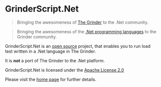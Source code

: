 GrinderScript.Net
=================

>Bringing the awesomeness of [The Grinder](http://grinder.sourceforge.net "The Grinder, a Java Load Testing Framework") to the .Net community.

>Bringing the awesomeness of the [.Net programming languages](http://en.wikipedia.org/wiki/List_of_CLI_languages "Wikipedia: List of CLI languages") to the Grinder community.

GrinderScript.Net is an [open source](http://en.wikipedia.org/wiki/Open_source_software "Wikipedia: Open-source software") project, that enables you to run load test written in a .Net language in The Grinder.

It is **not** a port of The Grinder to the .Net platform.

GrinderScript.Net is licensed under the [Apache License 2.0](http://www.apache.org/licenses/LICENSE-2.0.html "Apache License 2.0")

Please visit the [home page](http://grinderscript.net "GrinderScript.Net official homepage") for further details.  